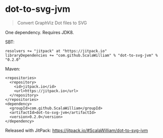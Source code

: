 # dot-to-svg-jvm

> Convert GraphViz Dot files to SVG

One dependency. Requires JDK8.

SBT:

```
resolvers += "jitpack" at "https://jitpack.io"        
libraryDependencies += "com.github.ScalaWilliam" % "dot-to-svg-jvm" % "0.2.0"
```

Maven:
```
<repositories>
  <repository>
    <id>jitpack.io</id>
	<url>https://jitpack.io</url>
  </repository>
</repositories>
<dependency>
  <groupId>com.github.ScalaWilliam</groupId>
  <artifactId>dot-to-svg-jvm</artifactId>
  <version>0.2.0</version>
</dependency>

```

Released with JitPack: https://jitpack.io/#ScalaWilliam/dot-to-svg-jvm